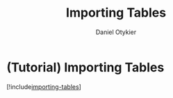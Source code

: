 ﻿---
uid: importing-tables
title: Importing Tables
author: Daniel Otykier
updated: 2021-09-06
applies_to:
  editions:
    - edition: Desktop
    - edition: Business
    - edition: Enterprise
---
# (Tutorial) Importing Tables

[!include[importing-tables](~/content/te3/import-tables.partial.md)]